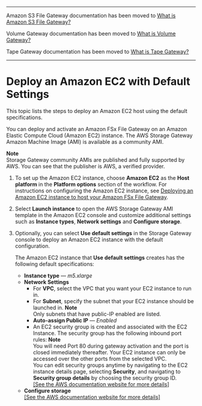 --------

Amazon S3 File Gateway documentation has been moved to [What is Amazon S3 File Gateway?](https://docs.aws.amazon.com/filegateway/latest/files3/WhatIsStorageGateway.html)

Volume Gateway documentation has been moved to [What is Volume Gateway?](https://docs.aws.amazon.com/storagegateway/latest/vgw/WhatIsStorageGateway.html)

Tape Gateway documentation has been moved to [What is Tape Gateway?](https://docs.aws.amazon.com/storagegateway/latest/tgw/WhatIsStorageGateway.html)

--------

# Deploy an Amazon EC2 with Default Settings<a name="ec2-quicklaunch-settings"></a>

This topic lists the steps to deploy an Amazon EC2 host using the default specifications\.

You can deploy and activate an Amazon FSx File Gateway on an Amazon Elastic Compute Cloud \(Amazon EC2\) instance\. The AWS Storage Gateway Amazon Machine Image \(AMI\) is available as a community AMI\.

**Note**  
Storage Gateway community AMIs are published and fully supported by AWS\. You can see that the publisher is AWS, a verified provider\.

1. To set up the Amazon EC2 instance, choose **Amazon EC2** as the **Host platform** in the **Platform options** section of the workflow\. For instructions on configuring the Amazon EC2 instance, see [Deploying an Amazon EC2 instance to host your Amazon FSx File Gateway](https://docs.aws.amazon.com/filegateway/latest/filefsxw/ec2-gateway-file.html)\.

1. Select **Launch instance** to open the AWS Storage Gateway AMI template in the Amazon EC2 console and customize additional settings such as **Instance types**, **Network settings** and **Configure storage**\.

1. Optionally, you can select **Use default settings** in the Storage Gateway console to deploy an Amazon EC2 instance with the default configuration\.

   The Amazon EC2 instance that **Use default settings** creates has the following default specifications:
   + **Instance type** — *m5\.xlarge*
   + **Network Settings**
     + For **VPC**, select the VPC that you want your EC2 instance to run in\.
     + For **Subnet**, specify the subnet that your EC2 instance should be launched in\.
**Note**  
Only subnets that have public\-IP enabled are listed\.
     + **Auto\-assign Public IP** — *Enabled*
     + An EC2 security group is created and associated with the EC2 Instance\. The security group has the following inbound port rules:
**Note**  
You will need Port 80 during gateway activation and the port is closed immediately thereafter\. Your EC2 instance can only be accessed over the other ports from the selected VPC\.   
You can edit security groups anytime by navigating to the EC2 instance details page, selecting **Security**, and navigating to **Security group details** by choosing the security group ID\.    
[\[See the AWS documentation website for more details\]](http://docs.aws.amazon.com/filegateway/latest/filefsxw/ec2-quicklaunch-settings.html)
   + **Configure storage**    
[\[See the AWS documentation website for more details\]](http://docs.aws.amazon.com/filegateway/latest/filefsxw/ec2-quicklaunch-settings.html)
